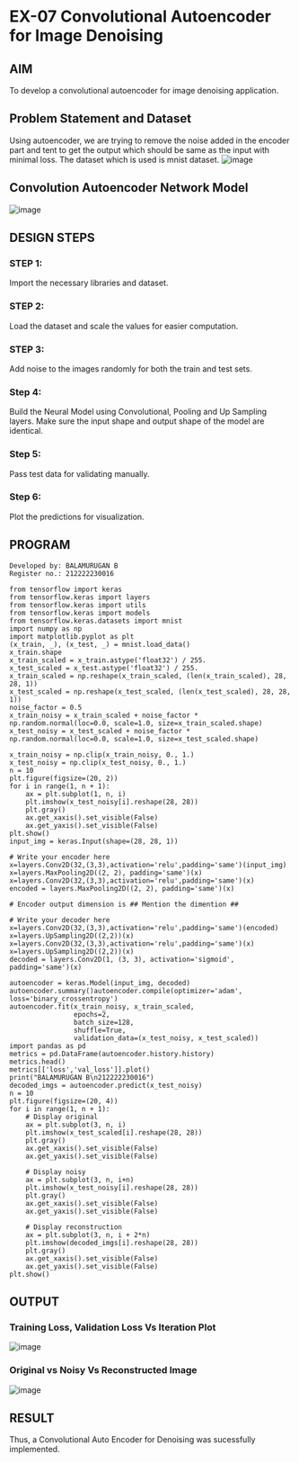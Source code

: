 # EX-07 Convolutional Autoencoder for Image Denoising

## AIM

To develop a convolutional autoencoder for image denoising application.

## Problem Statement and Dataset

Using autoencoder, we are trying to remove the noise added in the encoder part and tent to get the output which should be same as the input with minimal loss. The dataset which is used is mnist dataset.
![image](https://github.com/BALA291/convolutional-denoising-autoencoder/assets/120717501/080224e0-6db8-4f8f-97d3-57278f6e15c1)

## Convolution Autoencoder Network Model
![image](https://github.com/BALA291/convolutional-denoising-autoencoder/assets/120717501/2ba7ba7c-3ba0-486c-b604-fc3abcd4483e)

## DESIGN STEPS
### STEP 1:
Import the necessary libraries and dataset.

### STEP 2:
Load the dataset and scale the values for easier computation.

### STEP 3:
Add noise to the images randomly for both the train and test sets.

### Step 4:
Build the Neural Model using Convolutional, Pooling and Up Sampling layers. Make sure the input shape and output shape of the model are identical.

### Step 5:
Pass test data for validating manually.

### Step 6:
Plot the predictions for visualization.

## PROGRAM
```
Developed by: BALAMURUGAN B
Register no.: 212222230016

from tensorflow import keras
from tensorflow.keras import layers
from tensorflow.keras import utils
from tensorflow.keras import models
from tensorflow.keras.datasets import mnist
import numpy as np
import matplotlib.pyplot as plt
(x_train, _), (x_test, _) = mnist.load_data()
x_train.shape
x_train_scaled = x_train.astype('float32') / 255.
x_test_scaled = x_test.astype('float32') / 255.
x_train_scaled = np.reshape(x_train_scaled, (len(x_train_scaled), 28, 28, 1))
x_test_scaled = np.reshape(x_test_scaled, (len(x_test_scaled), 28, 28, 1))
noise_factor = 0.5
x_train_noisy = x_train_scaled + noise_factor * np.random.normal(loc=0.0, scale=1.0, size=x_train_scaled.shape) 
x_test_noisy = x_test_scaled + noise_factor * np.random.normal(loc=0.0, scale=1.0, size=x_test_scaled.shape) 

x_train_noisy = np.clip(x_train_noisy, 0., 1.)
x_test_noisy = np.clip(x_test_noisy, 0., 1.)
n = 10
plt.figure(figsize=(20, 2))
for i in range(1, n + 1):
    ax = plt.subplot(1, n, i)
    plt.imshow(x_test_noisy[i].reshape(28, 28))
    plt.gray()
    ax.get_xaxis().set_visible(False)
    ax.get_yaxis().set_visible(False)
plt.show()
input_img = keras.Input(shape=(28, 28, 1))

# Write your encoder here
x=layers.Conv2D(32,(3,3),activation='relu',padding='same')(input_img)
x=layers.MaxPooling2D((2, 2), padding='same')(x)
x=layers.Conv2D(32,(3,3),activation='relu',padding='same')(x)
encoded = layers.MaxPooling2D((2, 2), padding='same')(x)

# Encoder output dimension is ## Mention the dimention ##

# Write your decoder here
x=layers.Conv2D(32,(3,3),activation='relu',padding='same')(encoded)
x=layers.UpSampling2D((2,2))(x)
x=layers.Conv2D(32,(3,3),activation='relu',padding='same')(x)
x=layers.UpSampling2D((2,2))(x)
decoded = layers.Conv2D(1, (3, 3), activation='sigmoid', padding='same')(x)

autoencoder = keras.Model(input_img, decoded)
autoencoder.summary()autoencoder.compile(optimizer='adam', loss='binary_crossentropy')
autoencoder.fit(x_train_noisy, x_train_scaled,
                epochs=2,
                batch_size=128,
                shuffle=True,
                validation_data=(x_test_noisy, x_test_scaled))
import pandas as pd
metrics = pd.DataFrame(autoencoder.history.history)
metrics.head()
metrics[['loss','val_loss']].plot()
print("BALAMURUGAN B\n212222230016")
decoded_imgs = autoencoder.predict(x_test_noisy)
n = 10
plt.figure(figsize=(20, 4))
for i in range(1, n + 1):
    # Display original
    ax = plt.subplot(3, n, i)
    plt.imshow(x_test_scaled[i].reshape(28, 28))
    plt.gray()
    ax.get_xaxis().set_visible(False)
    ax.get_yaxis().set_visible(False)

    # Display noisy
    ax = plt.subplot(3, n, i+n)
    plt.imshow(x_test_noisy[i].reshape(28, 28))
    plt.gray()
    ax.get_xaxis().set_visible(False)
    ax.get_yaxis().set_visible(False)    

    # Display reconstruction
    ax = plt.subplot(3, n, i + 2*n)
    plt.imshow(decoded_imgs[i].reshape(28, 28))
    plt.gray()
    ax.get_xaxis().set_visible(False)
    ax.get_yaxis().set_visible(False)
plt.show()
```


## OUTPUT

### Training Loss, Validation Loss Vs Iteration Plot

![image](https://github.com/BALA291/convolutional-denoising-autoencoder/assets/120717501/d49d5611-428f-4ede-ab1c-0fb5d088c374)

### Original vs Noisy Vs Reconstructed Image

![image](https://github.com/BALA291/convolutional-denoising-autoencoder/assets/120717501/ced33530-b359-48f7-b4ee-922cd7245d27)

## RESULT
Thus, a Convolutional Auto Encoder for Denoising was sucessfully implemented.
